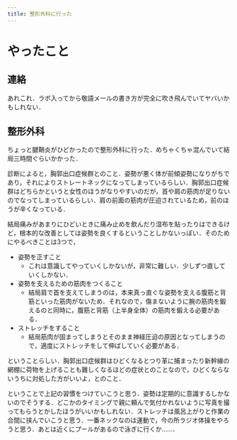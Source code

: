 ```yaml
---
title: 整形外科に行った
---
```


# やったこと

## 連絡

あれこれ．ラボ入ってから敬語メールの書き方が完全に吹き飛んでいてヤバいかもしれない．

## 整形外科

ちょっと腱鞘炎がひどかったので整形外科に行った．めちゃくちゃ混んでいて結局三時間ぐらいかかった．

診断によると，胸郭出口症候群とのこと．姿勢が悪く体が前傾姿勢になりがちであり，それによりストレートネックになってしまっているらしい．胸郭出口症候群はどちらかというと女性のほうがなりやすいのだが，首や肩の筋肉が足りないのでなってしまっているらしい．肩の前面の筋肉が圧迫されているため，前のほうが辛くなっている．

結局痛みがあまりにひどいときに痛み止めを飲んだり湿布を貼ったりはできるけど，根本的な改善としては姿勢を良くするということしかないっぽい．そのためにやるべきことは3つで，

* 姿勢を正すこと
  * これは意識してやっていくしかないが，非常に難しい．少しずつ直していくしかない．
* 姿勢を支えるための筋肉をつくること
  * 結局肩で首を支えてしまうのは，本来真っ直ぐな姿勢を支える腹筋と背筋といった筋肉がないため．それなので，傷まないように腕の筋肉を鍛えるのと同時に，腹筋と背筋（上半身全体）の筋肉を鍛える必要がある．
* ストレッチをすること
  * 結局筋肉が固まってしまうとそのまま神経圧迫の原因となってしまうので，適度にストレッチをして伸ばしていく必要がある．

ということらしい．胸郭出口症候群はひどくなるとつり革に捕まったり新幹線の網棚に荷物を上げることも難しくなるほどの症状とのことなので，ひどくならないうちに対処した方がいいよ，とのこと．

ということで上記の習慣をつけていこうと思う．姿勢は定期的に意識するしかないのでそうする．どこかのタイミングで親に頼んで気付かれないように写真を撮ってもらうとかしたほうがいいかもしれない．ストレッチは風呂上がりと作業の合間に挟んでいこうと思う．一番ネックなのは運動で，今の所ラジオ体操をやろうと思う．あとは近くにプールがあるので泳ぎに行くか……．

